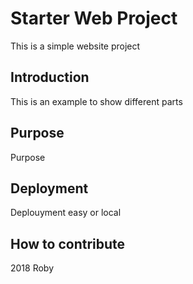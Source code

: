 # Starter Web Project

This is a simple website project

## Introduction

This is an example to show different parts

## Purpose

Purpose

## Deployment

Deplouyment easy or local

## How to contribute



2018 Roby